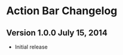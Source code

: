 Action Bar Changelog
====================

Version 1.0.0 July 15, 2014
---------------------------

  - Initial release
